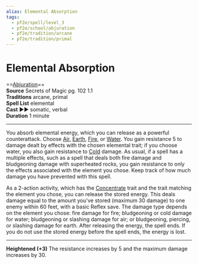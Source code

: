 ```yaml
---
alias: Elemental Absorption
tags:
  - pf2e/spell/level_3
  - pf2e/school/abjuration
  - pf2e/tradition/arcane
  - pf2e/tradition/primal
---
```


# Elemental Absorption

==[Abjuration](../../../Traits/Abjuration.md)==  
__Source__ Secrets of Magic pg. 102 1.1  
**Traditions** arcane, primal  
**Spell List** elemental  
**Cast** ►► somatic, verbal  
**Duration** 1 minute

---

You absorb elemental energy, which you can release as a powerful counterattack. Choose [Air](../../../Traits/Air.md), [Earth](../../../Traits/Earth.md), [Fire](../../../Traits/Fire.md), or [Water](../../../Traits/Water.md). You gain resistance 5 to damage dealt by effects with the chosen elemental trait; if you choose water, you also gain resistance to [Cold](../../../Traits/Cold.md) damage. As usual, if a spell has a multiple effects, such as a spell that deals both fire damage and bludgeoning damage with superheated rocks, you gain resistance to only the effects associated with the element you chose. Keep track of how much damage you have prevented with this spell.

As a 2-action activity, which has the [Concentrate](../../../Traits/Concentrate.md) trait and the trait matching the element you chose, you can release the stored energy. This deals damage equal to the amount you've stored (maximum 30 damage) to one enemy within 60 feet, with a basic Reflex save. The damage type depends on the element you chose: fire damage for fire; bludgeoning or cold damage for water; bludgeoning or slashing damage for air; or bludgeoning, piercing, or slashing damage for earth. After releasing the energy, the spell ends. If you do not use the stored energy before the spell ends, the energy is lost.

<hr>

**Heightened (+3)** The resistance increases by 5 and the maximum damage increases by 30.
